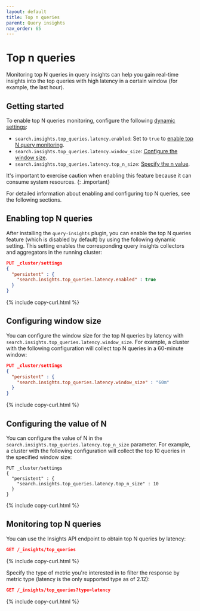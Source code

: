 ```yaml
---
layout: default
title: Top n queries
parent: Query insights
nav_order: 65
---
```


# Top n queries

Monitoring top N queries in query insights can help you gain real-time insights into the top queries with high latency in a certain window (for example, the last hour). 

## Getting started

To enable top N queries monitoring, configure the following [dynamic settings]({{site.url}}{{site.baseurl}}/install-and-configure/configuring-opensearch/index/#dynamic-settings):

- `search.insights.top_queries.latency.enabled`: Set to `true` to [enable top N query monitoring](#enabling-top-n-queries).
- `search.insights.top_queries.latency.window_size`: [Configure the window size](#configuring-window-size). 
- `search.insights.top_queries.latency.top_n_size`: [Specify the n value](#configuring-top-n-size).

It's important to exercise caution when enabling this feature because it can consume system resources.
{: .important}


For detailed information about enabling and configuring top N queries, see the following sections.

## Enabling top N queries 

After installing the `query-insights` plugin, you can enable the top N queries feature (which is disabled by default) by using the following dynamic setting. This setting enables the corresponding query insights collectors and aggregators in the running cluster:

```json
PUT _cluster/settings
{
  "persistent" : {
    "search.insights.top_queries.latency.enabled" : true
  }
}
```
{% include copy-curl.html %}

## Configuring window size

You can configure the window size for the top N queries by latency with `search.insights.top_queries.latency.window_size`. For example, a cluster with the following configuration will collect top N queries in a 60-minute window:

```json
PUT _cluster/settings
{
  "persistent" : {
    "search.insights.top_queries.latency.window_size" : "60m"
  }
}
```
{% include copy-curl.html %}

## Configuring the value of N 

You can configure the value of N in the `search.insights.top_queries.latency.top_n_size` parameter. For example, a cluster with the following configuration will collect the top 10 queries in the specified window size:

```
PUT _cluster/settings
{
  "persistent" : {
    "search.insights.top_queries.latency.top_n_size" : 10
  }
}
```
{% include copy-curl.html %}

## Monitoring top N queries 

You can use the Insights API endpoint to obtain top N queries by latency:

```json
GET /_insights/top_queries
```
{% include copy-curl.html %}

Specify the type of metric you're interested in to filter the response by metric type (latency is the only supported type as of 2.12):

```json
GET /_insights/top_queries?type=latency
```
{% include copy-curl.html %}